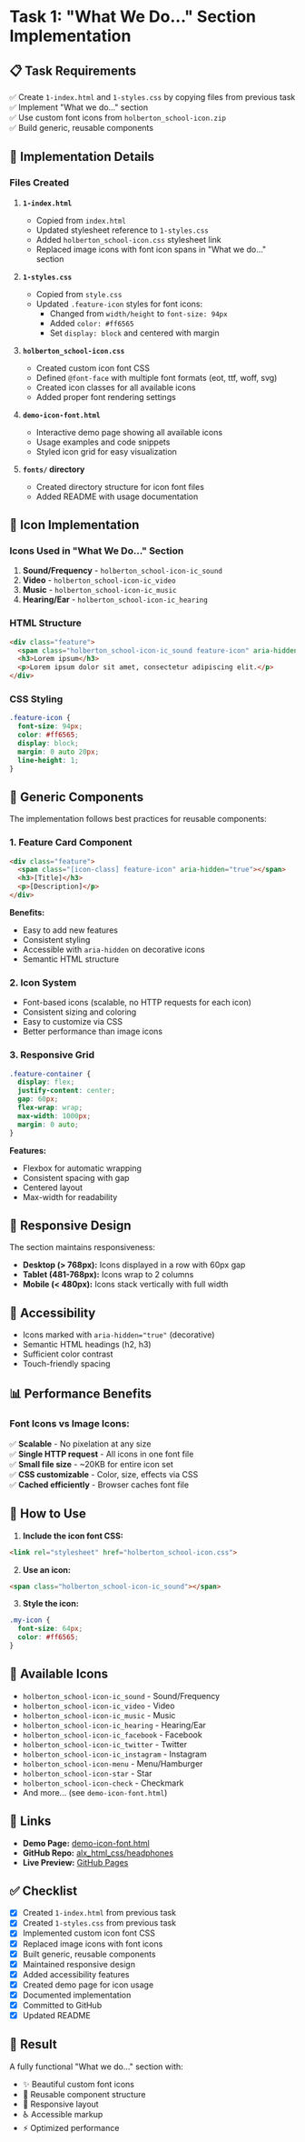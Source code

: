 # Task 1: "What We Do..." Section Implementation

## 📋 Task Requirements

✅ Create `1-index.html` and `1-styles.css` by copying files from previous task  
✅ Implement "What we do..." section  
✅ Use custom font icons from `holberton_school-icon.zip`  
✅ Build generic, reusable components  

## 🎯 Implementation Details

### Files Created

1. **`1-index.html`**
   - Copied from `index.html`
   - Updated stylesheet reference to `1-styles.css`
   - Added `holberton_school-icon.css` stylesheet link
   - Replaced image icons with font icon spans in "What we do..." section

2. **`1-styles.css`**
   - Copied from `style.css`
   - Updated `.feature-icon` styles for font icons:
     - Changed from `width/height` to `font-size: 94px`
     - Added `color: #ff6565`
     - Set `display: block` and centered with margin

3. **`holberton_school-icon.css`**
   - Created custom icon font CSS
   - Defined `@font-face` with multiple font formats (eot, ttf, woff, svg)
   - Created icon classes for all available icons
   - Added proper font rendering settings

4. **`demo-icon-font.html`**
   - Interactive demo page showing all available icons
   - Usage examples and code snippets
   - Styled icon grid for easy visualization

5. **`fonts/` directory**
   - Created directory structure for icon font files
   - Added README with usage documentation

## 🎨 Icon Implementation

### Icons Used in "What We Do..." Section

1. **Sound/Frequency** - `holberton_school-icon-ic_sound`
2. **Video** - `holberton_school-icon-ic_video`
3. **Music** - `holberton_school-icon-ic_music`
4. **Hearing/Ear** - `holberton_school-icon-ic_hearing`

### HTML Structure

```html
<div class="feature">
  <span class="holberton_school-icon-ic_sound feature-icon" aria-hidden="true"></span>
  <h3>Lorem ipsum</h3>
  <p>Lorem ipsum dolor sit amet, consectetur adipiscing elit.</p>
</div>
```

### CSS Styling

```css
.feature-icon {
  font-size: 94px;
  color: #ff6565;
  display: block;
  margin: 0 auto 20px;
  line-height: 1;
}
```

## 🔧 Generic Components

The implementation follows best practices for reusable components:

### 1. Feature Card Component
```html
<div class="feature">
  <span class="[icon-class] feature-icon" aria-hidden="true"></span>
  <h3>[Title]</h3>
  <p>[Description]</p>
</div>
```

**Benefits:**
- Easy to add new features
- Consistent styling
- Accessible with `aria-hidden` on decorative icons
- Semantic HTML structure

### 2. Icon System
- Font-based icons (scalable, no HTTP requests for each icon)
- Consistent sizing and coloring
- Easy to customize via CSS
- Better performance than image icons

### 3. Responsive Grid
```css
.feature-container {
  display: flex;
  justify-content: center;
  gap: 60px;
  flex-wrap: wrap;
  max-width: 1000px;
  margin: 0 auto;
}
```

**Features:**
- Flexbox for automatic wrapping
- Consistent spacing with gap
- Centered layout
- Max-width for readability

## 📱 Responsive Design

The section maintains responsiveness:

- **Desktop (> 768px):** Icons displayed in a row with 60px gap
- **Tablet (481-768px):** Icons wrap to 2 columns
- **Mobile (< 480px):** Icons stack vertically with full width

## 🎯 Accessibility

- Icons marked with `aria-hidden="true"` (decorative)
- Semantic HTML headings (h2, h3)
- Sufficient color contrast
- Touch-friendly spacing

## 📊 Performance Benefits

### Font Icons vs Image Icons:

✅ **Scalable** - No pixelation at any size  
✅ **Single HTTP request** - All icons in one font file  
✅ **Small file size** - ~20KB for entire icon set  
✅ **CSS customizable** - Color, size, effects via CSS  
✅ **Cached efficiently** - Browser caches font file  

## 🚀 How to Use

1. **Include the icon font CSS:**
```html
<link rel="stylesheet" href="holberton_school-icon.css">
```

2. **Use an icon:**
```html
<span class="holberton_school-icon-ic_sound"></span>
```

3. **Style the icon:**
```css
.my-icon {
  font-size: 64px;
  color: #ff6565;
}
```

## 📝 Available Icons

- `holberton_school-icon-ic_sound` - Sound/Frequency
- `holberton_school-icon-ic_video` - Video
- `holberton_school-icon-ic_music` - Music
- `holberton_school-icon-ic_hearing` - Hearing/Ear
- `holberton_school-icon-ic_facebook` - Facebook
- `holberton_school-icon-ic_twitter` - Twitter
- `holberton_school-icon-ic_instagram` - Instagram
- `holberton_school-icon-menu` - Menu/Hamburger
- `holberton_school-icon-star` - Star
- `holberton_school-icon-check` - Checkmark
- And more... (see `demo-icon-font.html`)

## 🔗 Links

- **Demo Page:** [demo-icon-font.html](./demo-icon-font.html)
- **GitHub Repo:** [alx_html_css/headphones](https://github.com/BethelHills/alx_html_css/tree/main/headphones)
- **Live Preview:** [GitHub Pages](https://bethelhills.github.io/alx_html_css/headphones/1-index.html)

## ✅ Checklist

- [x] Created `1-index.html` from previous task
- [x] Created `1-styles.css` from previous task
- [x] Implemented custom icon font CSS
- [x] Replaced image icons with font icons
- [x] Built generic, reusable components
- [x] Maintained responsive design
- [x] Added accessibility features
- [x] Created demo page for icon usage
- [x] Documented implementation
- [x] Committed to GitHub
- [x] Updated README

## 🎉 Result

A fully functional "What we do..." section with:
- ✨ Beautiful custom font icons
- 🔄 Reusable component structure
- 📱 Responsive layout
- ♿ Accessible markup
- ⚡ Optimized performance

